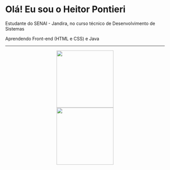 # Olá! Eu sou o Heitor Pontieri

Estudante do SENAI - Jandira, no curso técnico de Desenvolvimento de Sistemas

Aprendendo Front-end (HTML e CSS) e Java

<div align="center"><hr>
  <a href="https://github.com/HeitorPontieri">
  <img height="180em" src="https://github-readme-stats.vercel.app/api?username=HeitorPontieri&theme=gruvbox"/>
  <div align="flex-end">
    <img height="180em" src="https://github-readme-stats.vercel.app/api/top-langs/?username=HeitorPontieri&layout=compact&theme=gruvbox"/>









